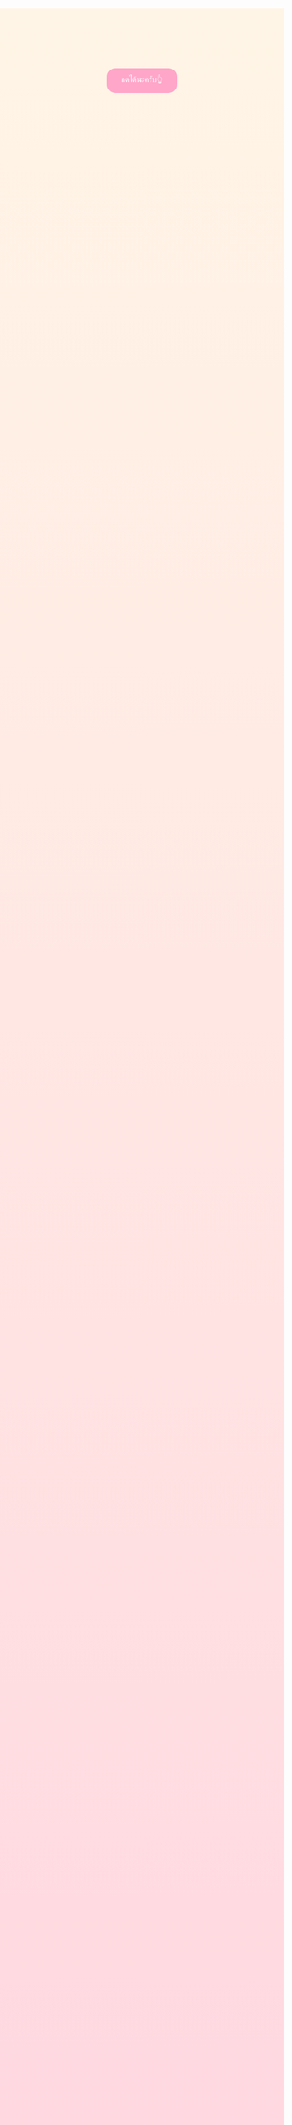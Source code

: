 <head>
  <style>
    body {
      margin: 0;
      padding: 0;
      background: linear-gradient(#fff5e6, #ffd6e0);
      font-family: 'Sriracha', cursive;
      text-align: center;
      color: #b03e65;
      overflow-x: hidden;
      min-height: 100vh;
          }
    h1 {
      font-size: 3em;
      margin-top: 250px;
      color: #d63384;
    }
    p {
      font-size: 1em;
      padding: 0 20px;
      line-height: 1.8;
    }
    .sticker {
      margin: 20px auto;
      width: 300px;
      border-radius: 20px;
      box-shadow: 0 4px 12px rgba(0,0,0,0.1);
    }
    button {
      margin-top: 30px;
      padding: 10px 25px;
      font-size: 1em;
      background: #ffa6c9;
      border: none;
      border-radius: 15px;
      color: white;
      cursor: pointer;
      transition: 0.3s;
    }
    button:hover {
      background: #ff7fbf;
    }
    #secret {
      display: none;
      margin-top: 20px;
      font-size: 1.4em;
      color: #6f42c1;
    }

    /* floating hearts */
    .heart {
      position: absolute;
      width: 20px;
      height: 20px;
      background: red;
      transform: rotate(45deg);
      animation: float 5s infinite;
      opacity: 0.8;
    }
    .heart::before,
    .heart::after {
      content: "";
      position: absolute;
      width: 20px;
      height: 20px;
      background: red;
      border-radius: 50%;
    }
    .heart::before {
      top: -10px;
      left: 0;
    }
    .heart::after {
      top: 0;
      left: -10px;
    }
    @keyframes float {
      0% { transform: translateY(0) rotate(45deg); opacity: 1; }
      100% { transform: translateY(-800px) rotate(45deg); opacity: 0; }
    }
  </style>
</head>
<body>

  <h1>🎂🎉</h1>


  <button onclick="document.getElementById('secret').style.display='block'">
   กดได้นะครับ👆
  </button>
  <div id="secret">
  <p>BDนะครับคนเก่ง</p>
  <img class="sticker" src="1.0.png" alt="หารูปก่อนใจเย็น">
  <p>วันเกิดปีนี้ผมอยากจะบอกว่า</p>
  <img class="sticker" src="1.1.png" alt="หารูปก่อนใจเย็น">
  <p>ผมอยากให้พี่สมหวัง<br>
     กับทุกสิ่งที่พี่ปรารถนา</p>
  <img class="sticker" src="1.2.png" alt="หารูปก่อนใจเย็น">
  <p>ไม่อยากให้มีเรื่องทุกข์ใจ</p>
  <img class="sticker" src="1.3.png" alt="หารูปก่อนใจเย็น"> 
  <p>อยากให้มีแต่ความสุข</p>
  <img class="sticker" src="1.4.png" alt="หารูปก่อนใจเย็น"> 
  <p>และสดใสทุกๆวัน</p>
  <img class="sticker" src="1.5.png" alt="หารูปก่อนใจเย็น"> 
  <p>อยากให้ยิ้มเยอะๆด้วย</p>
  <img class="sticker" src="1.6.png" alt="หารูปก่อนใจเย็น"> 
  <p>และสุดท้ายครับ</p>
  <img class="sticker" src="1.7.png" alt="หารูปก่อนใจเย็น"> 
  <p>ขอบคุณที่ยังอยู่ด้วยกันครับ</p>
  <img class="sticker" src="1.8.png" alt="หารูปก่อนใจเย็น"> 
  </div>

 <script>
    for (let i = 0; i < 25; i++) {
      let heart = document.createElement("div");
      heart.className = "heart";
      heart.style.left = Math.random() * 100 + "vw";
      heart.style.animationDuration = 3 + Math.random() * 2 + "s";
      document.body.appendChild(heart);
    }
  </script>

</body>
